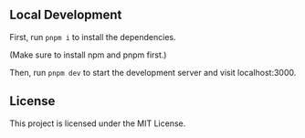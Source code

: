 ## Local Development

First, run `pnpm i` to install the dependencies.

(Make sure to install npm and pnpm first.)

Then, run `pnpm dev` to start the development server and visit localhost:3000.

## License

This project is licensed under the MIT License.
